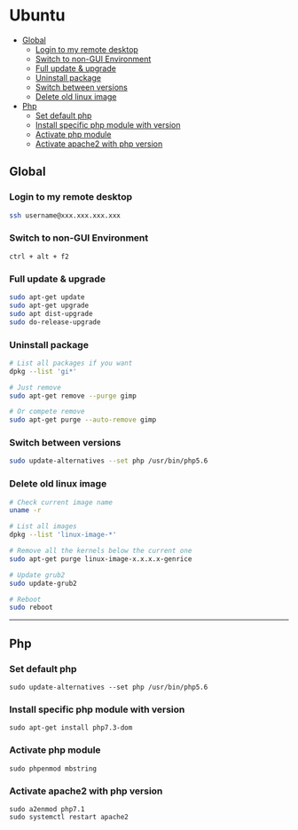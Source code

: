 # Ubuntu <!-- omit in toc -->

- [Global](#global)
  - [Login to my remote desktop](#login-to-my-remote-desktop)
  - [Switch to non-GUI Environment](#switch-to-non-gui-environment)
  - [Full update & upgrade](#full-update--upgrade)
  - [Uninstall package](#uninstall-package)
  - [Switch between versions](#switch-between-versions)
  - [Delete old linux image](#delete-old-linux-image)
- [Php](#php)
  - [Set default php](#set-default-php)
  - [Install specific php module with version](#install-specific-php-module-with-version)
  - [Activate php module](#activate-php-module)
  - [Activate apache2 with php version](#activate-apache2-with-php-version)

## Global

### Login to my remote desktop

```bash
ssh username@xxx.xxx.xxx.xxx
```

### Switch to non-GUI Environment

`ctrl + alt + f2`

### Full update & upgrade

```zsh
sudo apt-get update
sudo apt-get upgrade
sudo apt dist-upgrade
sudo do-release-upgrade
```

### Uninstall package

```bash
# List all packages if you want
dpkg --list 'gi*'

# Just remove
sudo apt-get remove --purge gimp

# Or compete remove
sudo apt-get purge --auto-remove gimp
```

### Switch between versions

```sh
sudo update-alternatives --set php /usr/bin/php5.6
```

### Delete old linux image
  
```bash
# Check current image name
uname -r

# List all images
dpkg --list 'linux-image-*'

# Remove all the kernels below the current one
sudo apt-get purge linux-image-x.x.x.x-genrice

# Update grub2
sudo update-grub2

# Reboot
sudo reboot
```

---

## Php

### Set default php

```shell
sudo update-alternatives --set php /usr/bin/php5.6
```

### Install specific php module with version

`sudo apt-get install php7.3-dom`

### Activate php module

`sudo phpenmod mbstring`

### Activate apache2 with php version

```shell
sudo a2enmod php7.1
sudo systemctl restart apache2
```
